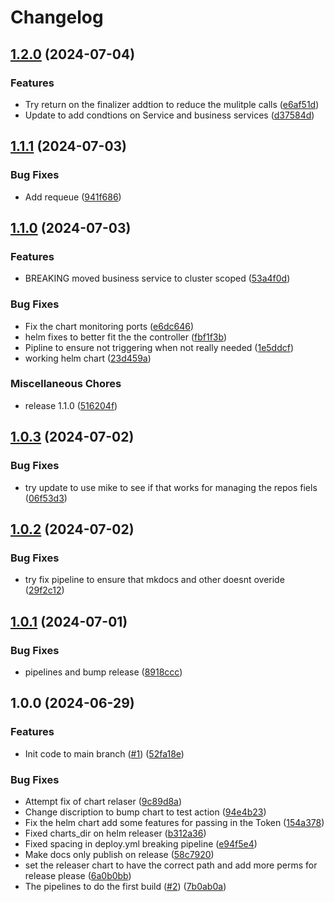 # Changelog

## [1.2.0](https://github.com/mattgialelis/dutycontroller/compare/v1.1.1...v1.2.0) (2024-07-04)


### Features

* Try return on the finalizer addtion to reduce the mulitple calls ([e6af51d](https://github.com/mattgialelis/dutycontroller/commit/e6af51d0a52d895ce69b25f1d24cc587d1b3e4ff))
* Update to add condtions on Service and business services ([d37584d](https://github.com/mattgialelis/dutycontroller/commit/d37584dcdff6a6578278a82b612c515a49940baa))

## [1.1.1](https://github.com/mattgialelis/dutycontroller/compare/v1.1.0...v1.1.1) (2024-07-03)


### Bug Fixes

* Add requeue ([941f686](https://github.com/mattgialelis/dutycontroller/commit/941f6868d6012da76373966ca49d8ddb876b0678))

## [1.1.0](https://github.com/mattgialelis/dutycontroller/compare/v1.0.3...v1.1.0) (2024-07-03)


### Features

* BREAKING moved business service to cluster scoped ([53a4f0d](https://github.com/mattgialelis/dutycontroller/commit/53a4f0d6f686e542061b3d6248b8d0fbab46818e))


### Bug Fixes

* Fix the chart monitoring ports ([e6dc646](https://github.com/mattgialelis/dutycontroller/commit/e6dc64696b1ceea47b2211e38af23dfd9cd84287))
* helm fixes to better fit the the controller ([fbf1f3b](https://github.com/mattgialelis/dutycontroller/commit/fbf1f3bea701cb65d143cec7a612076036a7c396))
* Pipline to ensure not triggering when not really needed ([1e5ddcf](https://github.com/mattgialelis/dutycontroller/commit/1e5ddcfa7023c6309a416c03c48ccb7995dfa41a))
* working helm chart ([23d459a](https://github.com/mattgialelis/dutycontroller/commit/23d459a6d171c576692c86a187fb1ef2f42f90af))


### Miscellaneous Chores

* release 1.1.0 ([516204f](https://github.com/mattgialelis/dutycontroller/commit/516204fce52015265d01d2e5dbbe37d08dc8f134))

## [1.0.3](https://github.com/mattgialelis/dutycontroller/compare/v1.0.2...v1.0.3) (2024-07-02)


### Bug Fixes

* try update to use mike to see if that works for managing the repos fiels ([06f53d3](https://github.com/mattgialelis/dutycontroller/commit/06f53d3d370fc6b45763018304e591d0ec7282f2))

## [1.0.2](https://github.com/mattgialelis/dutycontroller/compare/v1.0.1...v1.0.2) (2024-07-02)


### Bug Fixes

* try fix pipeline to ensure that mkdocs and other doesnt overide ([29f2c12](https://github.com/mattgialelis/dutycontroller/commit/29f2c12d67bc97eabdcbfb35537328e9b1748442))

## [1.0.1](https://github.com/mattgialelis/dutycontroller/compare/v1.0.0...v1.0.1) (2024-07-01)


### Bug Fixes

* pipelines and bump release ([8918ccc](https://github.com/mattgialelis/dutycontroller/commit/8918ccc8ece528bc6de42783aaae5a0bd08c87c2))

## 1.0.0 (2024-06-29)


### Features

* Init code to main branch ([#1](https://github.com/mattgialelis/dutycontroller/issues/1)) ([52fa18e](https://github.com/mattgialelis/dutycontroller/commit/52fa18e95f309cb0406358f686484dfdaa55880a))


### Bug Fixes

* Attempt fix of chart relaser ([9c89d8a](https://github.com/mattgialelis/dutycontroller/commit/9c89d8a674a48a2c6e4ded1e1c354ffb6bb7cc46))
* Change discription to bump chart to test action ([94e4b23](https://github.com/mattgialelis/dutycontroller/commit/94e4b2302000c413218c418fe9f8babbccc14245))
* Fix the helm chart add some features for passing in the Token ([154a378](https://github.com/mattgialelis/dutycontroller/commit/154a3786d344938c957e1476a0c60a7ba4890360))
* Fixed charts_dir on helm releaser ([b312a36](https://github.com/mattgialelis/dutycontroller/commit/b312a364a08059a233b2f5c008ed4cdaf0660173))
* Fixed spacing in deploy.yml breaking pipeline ([e94f5e4](https://github.com/mattgialelis/dutycontroller/commit/e94f5e44f45669694cb1e426cbcd4af8dfa56d5e))
* Make docs only publish on release ([58c7920](https://github.com/mattgialelis/dutycontroller/commit/58c792036038af9ea473cb5c40100b60fd7763d5))
* set the releaser chart to have the correct path and add more perms for release please ([6a0b0bb](https://github.com/mattgialelis/dutycontroller/commit/6a0b0bb268f4ac3962e3707df7339684be7ab619))
* The pipelines to do the first build ([#2](https://github.com/mattgialelis/dutycontroller/issues/2)) ([7b0ab0a](https://github.com/mattgialelis/dutycontroller/commit/7b0ab0ad984712a8273406931a3f595684f65f5c))
